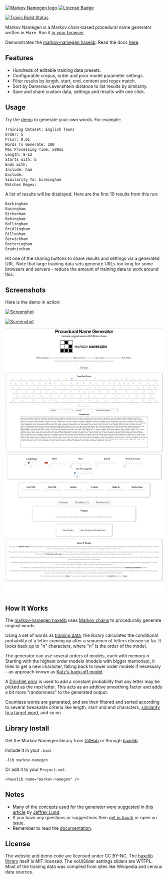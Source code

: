 [![Markov Namegen logo](https://github.com/Tw1ddle/MarkovNameGenerator/blob/master/screenshots/markovnamegen_logo.png?raw=true "Markov Namegen Procedural Random Name Generator Project logo")](https://www.samcodes.co.uk/project/markov-namegen/)
[![License Badge](https://licensebuttons.net/l/by-nc/4.0/80x15.png)](https://github.com/Tw1ddle/MarkovNameGenerator/blob/master/LICENSE)

[![Travis Build Status](https://img.shields.io/travis/Tw1ddle/MarkovNameGenerator.svg?style=flat-square)](https://travis-ci.org/Tw1ddle/MarkovNameGenerator)

Markov Namegen is a Markov chain-based procedural name generator written in Haxe. Run it [in your browser](https://www.samcodes.co.uk/project/markov-namegen/).

Demonstrates the [markov-namegen haxelib](https://lib.haxe.org/p/markov-namegen). Read the docs [here](https://tw1ddle.github.io/MarkovNameGenerator/).

## Features
* Hundreds of editable training data presets.
* Configurable corpus, order and prior model parameter settings.
* Filter results by length, start, end, content and regex match.
* Sort by Damerau-Levenshtein distance to list results by similarity.
* Save and share custom data, settings and results with one click.

## Usage

Try the [demo](https://www.samcodes.co.uk/project/markov-namegen/) to generate your own words. For example:

```
Training Dataset: English Towns
Order: 5
Prior: 0.01
Words To Generate: 100
Max Processing Time: 500ms
Length: 8-12
Starts with: b
Ends with:
Include: ham
Exclude:
Similarity To: birmingham
Matches Regex:
```

A list of results will be displayed. Here are the first 10 results from this run:
```
Barkingham
Basingham
Birkenham
Bebingham
Bollingham
Bridlingham
Billenham
Berwickham
Botteringham
Bradnincham
```

Hit one of the sharing buttons to share results and settings via a generated URL. Note that large training data sets generate URLs too long for some browsers and servers - reduce the amount of training data to work around this.

## Screenshots
Here is the demo in action:

[![Screenshot](https://github.com/Tw1ddle/MarkovNameGenerator/blob/master/screenshots/screenshot1.png?raw=true "Markov Namegen Procedural Random Name Generator screenshot 1")](https://www.samcodes.co.uk/project/markov-namegen/)

[![Screenshot](https://github.com/Tw1ddle/MarkovNameGenerator/blob/master/screenshots/screenshot2.png?raw=true "Markov Namegen Procedural Random Name Generator screenshot 2")](https://www.samcodes.co.uk/project/markov-namegen/)

[![Screenshot](https://github.com/Tw1ddle/MarkovNameGenerator/blob/master/screenshots/screenshot3.png?raw=true "Markov Namegen Procedural Random Name Generator screenshot 3")](https://www.samcodes.co.uk/project/markov-namegen/)

## How It Works

The [markov-namegen haxelib](https://lib.haxe.org/p/markov-namegen) uses [Markov chains](https://en.wikipedia.org/wiki/Markov_chain) to procedurally generate original words.

Using a set of words as [training data](https://en.wikipedia.org/wiki/Machine_learning), the library calculates the conditional probability of a letter coming up after a sequence of letters chosen so far. It looks back up to "n" characters, where "n" is the order of the model.

The generator can use several orders of models, each with memory n. Starting with the highest order models (models with bigger memories), it tries to get a new character, falling back to lower order models if necessary - an approach known as [Katz's back-off model](https://en.wikipedia.org/wiki/Katz%27s_back-off_model).

A [Dirichlet prior](https://en.wikipedia.org/wiki/Dirichlet_distribution#Special_cases) is used to add a constant probability that any letter may be picked as the next letter. This acts as an additive smoothing factor and adds a bit more "randomness" to the generated output.

Countless words are generated, and are then filtered and sorted according to several tweakable criteria like length, start and end characters, [similarity to a target word](https://en.wikipedia.org/wiki/Levenshtein_distance), and so on.

## Library Install

Get the Markov Namegen library from [GitHub](https://github.com/Tw1ddle/MarkovNameGenerator/tree/master/lib) or through [haxelib](https://lib.haxe.org/p/markov-namegen/).

Include it in your ```.hxml```
```
-lib markov-namegen
```

Or add it to your ```Project.xml```:
```
<haxelib name="markov-namegen" />
```

## Notes
* Many of the concepts used for the generator were suggested in [this article](https://www.roguebasin.com/index.php?title=Names_from_a_high_order_Markov_Process_and_a_simplified_Katz_back-off_scheme) by [Jeffrey Lund](https://github.com/jlund3).
* If you have any questions or suggestions then [get in touch](https://twitter.com/Sam_Twidale) or open an issue.
* Remember to read the [documentation](https://tw1ddle.github.io/MarkovNameGenerator/).

## License
The website and demo code are licensed under CC BY-NC. The [haxelib library](https://lib.haxe.org/p/markov-namegen/) itself is MIT licensed. The noUiSlider settings sliders are WTFPL. Most of the training data was compiled from sites like Wikipedia and census data sources.

